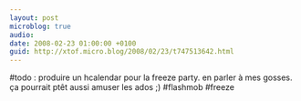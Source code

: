 ```yaml
---
layout: post
microblog: true
audio: 
date: 2008-02-23 01:00:00 +0100
guid: http://xtof.micro.blog/2008/02/23/t747513642.html
---
```

#todo : produire un hcalendar pour la freeze party. en parler à mes gosses. ça pourrait ptêt aussi amuser les ados ;) #flashmob #freeze

